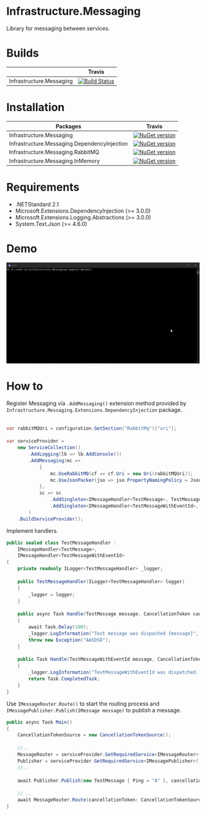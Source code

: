 # Infrastructure.Messaging

Library for messaging between services.

# Builds
||Travis|
|--------|--------|
|Infrastructure.Messaging|[![Build Status](https://travis-ci.com/Trapov/Infrastructure.Messaging.svg?branch=master)](https://travis-ci.com/Trapov/Infrastructure.Messaging)|

# Installation

|Packages|Travis|
|--------|--------|
|Infrastructure.Messaging|[![NuGet version](https://badge.fury.io/nu/Common.Infrastructure.Messaging.png)](https://badge.fury.io/nu/Common.Infrastructure.Messaging)|
|Infrastructure.Messaging.DependencyInjection|[![NuGet version](https://badge.fury.io/nu/Common.Infrastructure.Messaging.Extensions.DependencyInjection.png)](https://badge.fury.io/nu/Common.Infrastructure.Messaging.Extensions.DependencyInjection.png)|
|Infrastructure.Messaging.RabbitMQ|[![NuGet version](https://badge.fury.io/nu/Common.Infrastructure.Messaging.RabbitMQ.png)](https://badge.fury.io/nu/Common.Infrastructure.Messaging.RabbitMQ)|
|Infrastructure.Messaging.InMemory|[![NuGet version](https://badge.fury.io/nu/Common.Infrastructure.Messaging.InMemory.png)](https://badge.fury.io/nu/Common.Infrastructure.Messaging.InMemory)|


# Requirements

- .NETStandard 2.1
- Microsoft.Extensions.DependencyInjection (>= 3.0.0)
- Microsoft.Extensions.Logging.Abstractions (>= 3.0.0)
- System.Text.Json (>= 4.6.0)

# Demo

![messaging.gif](messaging.gif)

# How to

Register Messaging via `.AddMessaging()` extension method provided by `Infrastructure.Messaging.Extensions.DependencyInjection` package.
```cs

var rabbitMQUri = configuration.GetSection("RabbitMq")["uri"];

var serviceProvider = 
    new ServiceCollection()
        .AddLogging(lb => lb.AddConsole())
        .AddMessaging(mc =>
            {
                mc.UseRabbitMQ(cf => cf.Uri = new Uri(rabbitMQUri));
                mc.UseJsonPacker(jso => jso.PropertyNamingPolicy = JsonNamingPolicy.CamelCase);
            }, 
            sc => sc
                .AddSingleton<IMessageHandler<TestMessage>, TestMessageHandler>()
                .AddSingleton<IMessageHandler<TestMessageWithEventId>, TestMessageHandler>()
        )
    .BuildServiceProvider();
```

Implement handlers.

```cs
public sealed class TestMessageHandler : 
    IMessageHandler<TestMessage>,
    IMessageHandler<TestMessageWithEventId>
{
    private readonly ILogger<TestMessageHandler> _logger;

    public TestMessageHandler(ILogger<TestMessageHandler> logger)
    {
        _logger = logger;
    }

    public async Task Handle(TestMessage message, CancellationToken cancellationToken)
    {
        await Task.Delay(100);
        _logger.LogInformation("Test message was dispached {message}", message.Ping);
        throw new Exception("AASDSD");
    }

    public Task Handle(TestMessageWithEventId message, CancellationToken cancellationToken)
    {
        _logger.LogInformation("TestMessageWithEventId was dispatched. {eventId}, {text}", message.EventId, message.Text);
        return Task.CompletedTask;
    }
}
```

Use `IMessageRouter.Route()` to start the routing process and `IMessagePublisher.Publish(IMessage message)` to publish a message.

```cs
public async Task Main()
{
    CancellationTokenSource = new CancellationTokenSource();

	//..
    MessageRouter = serviceProvider.GetRequiredService<IMessageRouter>();
    Publisher = serviceProvider.GetRequiredService<IMessagePublisher>();
	//..

	await Publisher.Publish(new TestMessage { Ping = "A" }, cancellationToken: CancellationTokenSource.Token);
	
	// ..
	await MessageRouter.Route(cancellationToken: CancellationTokenSource.Token);
}

```